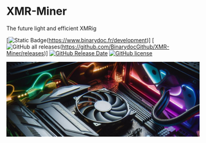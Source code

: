 # XMR-Miner
The future light and efficient XMRig

[![Static Badge](https://img.shields.io/badge/Binarydoc.fr-Official-me)(https://www.binarydoc.fr/development)]
[![GitHub all releases](https://img.shields.io/github/downloads/BinarydocGithub/XMR-Miner/total.svg)(https://github.com/BinarydocGithub/XMR-Miner/releases)]
[![GitHub Release Date](https://img.shields.io/github/release-date/binarydocGithub/XMR-Miner.svg)](https://github.com/BinarydocGithub/XMR-Miner/releases)
[![GitHub license](https://img.shields.io/github/license/binarydocGithub/XMR-Miner.svg)](https://github.com/BinarydocGithub/XMR-Miner/blob/master/LICENSE)

![XMR-Miner Logo](assets/xmr-Miner-frontend.jpg) 
